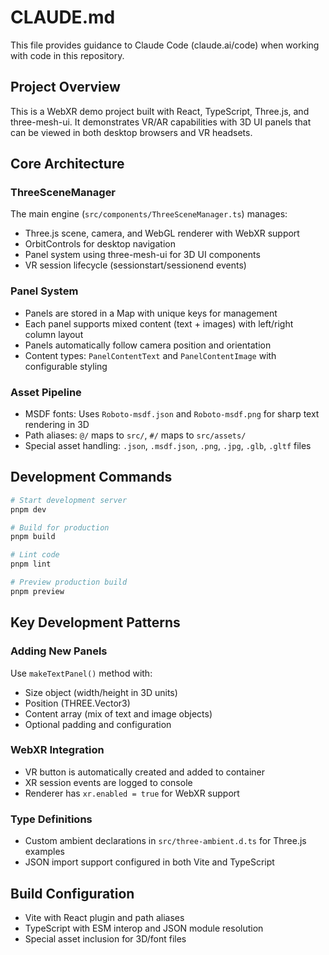 # CLAUDE.md

This file provides guidance to Claude Code (claude.ai/code) when working with code in this repository.

## Project Overview

This is a WebXR demo project built with React, TypeScript, Three.js, and three-mesh-ui. It demonstrates VR/AR capabilities with 3D UI panels that can be viewed in both desktop browsers and VR headsets.

## Core Architecture

### ThreeSceneManager
The main engine (`src/components/ThreeSceneManager.ts`) manages:
- Three.js scene, camera, and WebGL renderer with WebXR support
- OrbitControls for desktop navigation
- Panel system using three-mesh-ui for 3D UI components
- VR session lifecycle (sessionstart/sessionend events)

### Panel System
- Panels are stored in a Map with unique keys for management
- Each panel supports mixed content (text + images) with left/right column layout
- Panels automatically follow camera position and orientation
- Content types: `PanelContentText` and `PanelContentImage` with configurable styling

### Asset Pipeline
- MSDF fonts: Uses `Roboto-msdf.json` and `Roboto-msdf.png` for sharp text rendering in 3D
- Path aliases: `@/` maps to `src/`, `#/` maps to `src/assets/`
- Special asset handling: `.json`, `.msdf.json`, `.png`, `.jpg`, `.glb`, `.gltf` files

## Development Commands

```bash
# Start development server
pnpm dev

# Build for production
pnpm build

# Lint code
pnpm lint

# Preview production build
pnpm preview
```

## Key Development Patterns

### Adding New Panels
Use `makeTextPanel()` method with:
- Size object (width/height in 3D units)
- Position (THREE.Vector3)
- Content array (mix of text and image objects)
- Optional padding and configuration

### WebXR Integration
- VR button is automatically created and added to container
- XR session events are logged to console
- Renderer has `xr.enabled = true` for WebXR support

### Type Definitions
- Custom ambient declarations in `src/three-ambient.d.ts` for Three.js examples
- JSON import support configured in both Vite and TypeScript

## Build Configuration

- Vite with React plugin and path aliases
- TypeScript with ESM interop and JSON module resolution
- Special asset inclusion for 3D/font files